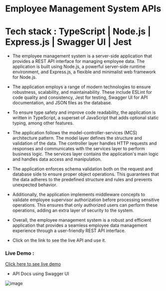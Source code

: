 # Employee Management System APIs

# Tech stack : TypeScript | Node.js | Express.js | Swagger UI | Jest 

- The employee management system is a server-side application that provides a REST API interface for managing employee data. The application is built using Node.js, a powerful server-side runtime environment, and Express.js, a flexible and minimalist web framework for Node.js.

- The application employs a range of modern technologies to ensure robustness, scalability, and maintainability. These include ESLint for code quality and consistency, Jest for testing, Swagger UI for API documentation, and JSON files as the database.

- To ensure type safety and improve code readability, the application is written in TypeScript, a superset of JavaScript that adds optional static typing, among other features.

- The application follows the model-controller-services (MCS) architecture pattern. The model layer defines the structure and validation of the data. The controller layer handles HTTP requests and responses and communicates with the services layer to perform business logic. The services layer contains the application's main logic and handles data access and manipulation.

- The application enforces schema validation both on the request and database side to ensure proper object operations. This guarantees that the data adheres to the predefined structure and rules and prevents unexpected behavior.

- Additionally, the application implements middleware concepts to validate employee supervisor authorization before processing sensitive operations. This ensures that only authorized users can perform these operations, adding an extra layer of security to the system.

- Overall, the employee management system is a robust and efficient application that provides a seamless employee data management experience through a user-friendly REST API interface.

- Click on the link to see the live API and use it.

### Live Demo : 
<a href= "https://todolistapp-ieqf.onrender.com/">Click here to see live demo</a>

- API Docs using Swagger UI

![image](https://user-images.githubusercontent.com/56255796/236397085-2da5e229-ab5e-4a4a-b548-ae3b03ab8d67.png)



